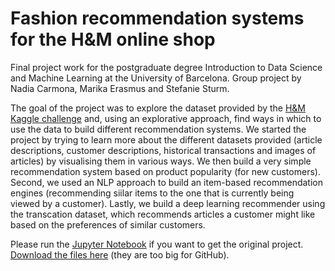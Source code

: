 # Fashion recommendation systems for the H&M online shop
Final project work for the postgraduate degree Introduction to Data Science and Machine Learning at the University of Barcelona. Group project by Nadia Carmona, Marika Erasmus and Stefanie Sturm. 

The goal of the project was to explore the dataset provided by the [H&M Kaggle challenge](https://www.kaggle.com/competitions/h-and-m-personalized-fashion-recommendations) and, using an explorative approach, find ways in which to use the data to build different recommendation systems. We started the project by trying to learn more about the different datasets provided (article descriptions, customer descriptions, historical transactions and images of articles) by visualising them in various ways. We then build a very simple recommendation system based on product popularity (for new customers). Second, we used an NLP approach to build an item-based recommendation engines (recommending siilar items to the one that is currently being viewed by a customer). Lastly, we build a deep learning recommender using the transcation dataset, which recommends articles a customer might like based on the preferences of similar customers. 

Please run the [Jupyter Notebook](recsys-h-m-v3.ipynb) if you want to get the original project. [Download the files here](https://www.kaggle.com/datasets/odins0n/handm-dataset-128x128) (they are too big for GitHub). 
